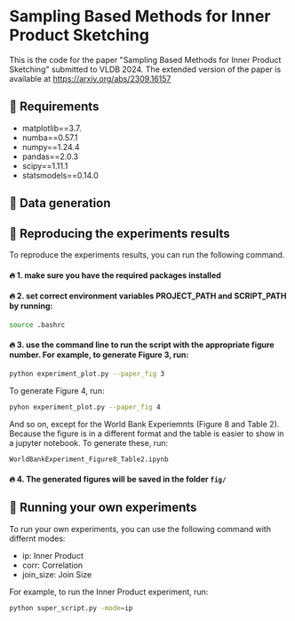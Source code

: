 # Sampling Based Methods for Inner Product Sketching

This is the code for the paper "Sampling Based Methods for Inner Product Sketching" submitted to VLDB 2024.
The extended version of the paper is available at https://arxiv.org/abs/2309.16157

## 🚀 Requirements
- matplotlib==3.7.
- numba==0.57.1
- numpy==1.24.4
- pandas==2.0.3
- scipy==1.11.1
- statsmodels==0.14.0

## 🚀 Data generation

## 🚀 Reproducing the experiments results
To reproduce the experiments results, you can run the following command.

#### 🔥 1. make sure you have the required packages installed

#### 🔥 2. set correct environment variables PROJECT_PATH and SCRIPT_PATH by running:
```bash
source .bashrc
```

#### 🔥 3. use the command line to run the script with the appropriate figure number. For example, to generate Figure 3, run:
```bash
python experiment_plot.py --paper_fig 3
```
To generate Figure 4, run:
```bash
pyhon experiment_plot.py --paper_fig 4
```
And so on, except for the World Bank Experiemnts (Figure 8 and Table 2). Because the figure is in a different format and the table is easier to show in a jupyter notebook. To generate these, run:
```bash
WorldBankExperiment_Figure8_Table2.ipynb
```
#### 🔥 4. The generated figures will be saved in the folder `fig/`

## 🚀 Running your own experiments
To run your own experiments, you can use the following command with differnt modes:
- ip: Inner Product
- corr: Correlation
- join_size: Join Size

For example, to run the Inner Product experiment, run:
```bash
python super_script.py -mode=ip
```
